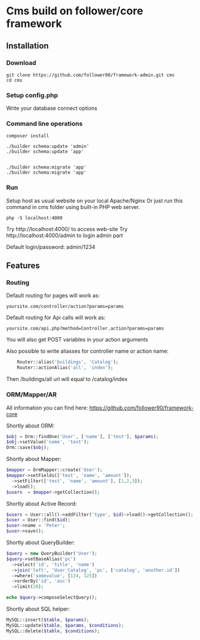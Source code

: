 # Cms build on follower/core framework 
## Installation

### Download

```
git clone https://github.com/follower90/framework-admin.git cms
cd cms
```

### Setup config.php

Write your database connect options

### Command line operations

```
composer install

./builder schema:update 'admin'
./builder schema:update 'app'


./builder schema:migrate 'app'
./builder schema:migrate 'app'
```

### Run

Setup host as usual website on your local Apache/Nginx
Or just run this command in cms folder using built-in PHP web server.

```
php -S localhost:4000
```

Try http://localhost:4000/ to access web-site
Try http://localhost:4000/admin to login admin part

Default login/password: admin/1234

## Features

### Routing

Default routing for pages will work as:

```yoursite.com/controller/action?params=params```

Default routing for Api calls will work as:

```yoursite.com/api.php?method=Controller.action?params=params```

You will also get POST variables in your action arguments

Also possible to write aliasses for controller name or action name:

```php
    Router::alias('buildings', 'Catalog');
    Router::actionAlias('all', 'index');
```

Then /buildings/all url will equal to /catalog/index

### ORM/Mapper/AR

All information you can find here:
https://github.com/follower90/framework-core

Shortly about ORM:
```php
$obj = Orm::findOne('User', ['name'], ['test'], $params);
$obj->setValue('name', 'test');
Orm::save($obj);
```

Shortly about Mapper:
```php
$mapper = OrmMapper::create('User');
$mapper->setFields(['test', 'name', 'amount']);
  ->setFilter(['test', 'name', 'amount'], [1,2,3]);
  ->load();
$users  = $mapper->getCollection();
```

Shortly about Active Record:
```php
$users = User::all()->addFilter('type', $id)->load()->getCollection();
$user = User::find($id);
$user->name = 'Peter';
$user->save();
```

Shortly about QueryBuilder:
```php
$query = new QueryBuilder('User');
$query->setBaseAlias('pc')
  ->select('id', 'title', 'name')
  ->join('left', 'User_Catalog', 'pc', ['catalog', 'another.id'])
  ->where('somevalue', [124, 125])
  ->orderBy('id', 'asc')
  ->limit(20);

echo $query->composeSelectQuery();
```

Shortly about SQL helper:
```php
MySQL::insert($table, $params);
MySQL::update($table, $params, $conditions);
MySQL::delete($table, $conditions);
```